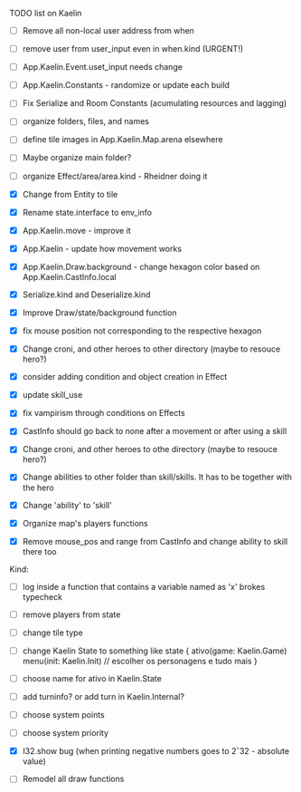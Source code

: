 TODO list on Kaelin

- [ ] Remove all non-local user address from when

- [ ] remove user from user_input even in when.kind (URGENT!)

- [ ] App.Kaelin.Event.uset_input needs change

- [ ] App.Kaelin.Constants - randomize or update each build

- [ ] Fix Serialize and Room Constants (acumulating resources and lagging)

- [ ] organize folders, files, and names

- [ ] define tile images in App.Kaelin.Map.arena elsewhere

- [ ] Maybe organize main folder?

- [ ] organize Effect/area/area.kind - Rheidner doing it

- [X] Change from Entity to tile

- [X] Rename state.interface to env_info

- [X] App.Kaelin.move - improve it 

- [X] App.Kaelin - update how movement works 

- [X] App.Kaelin.Draw.background - change hexagon color based on App.Kaelin.CastInfo.local

- [X] Serialize.kind and Deserialize.kind

- [X] Improve Draw/state/background function

- [X] fix mouse position not corresponding to the respective hexagon

- [X] Change croni, and other heroes to other directory (maybe to resouce hero?)

- [X] consider adding condition and object creation in Effect

- [X] update skill_use

- [X] fix vampirism through conditions on Effects

- [X] CastInfo should go back to none after a movement or after using a skill

- [X] Change croni, and other heroes to othe directory (maybe to resouce hero?)

- [X] Change abilities to other folder than skill/skills. It has to be together with the hero

- [X] Change 'ability' to 'skill'

- [X] Organize map's players functions

- [X] Remove mouse_pos and range from CastInfo and change ability to skill there too

Kind:

- [ ] log inside a function that contains a variable named as 'x' brokes typecheck

- [ ] remove players from state

- [ ] change tile type 

- [ ] change Kaelin State to something like 
  state {
    ativo(game: Kaelin.Game)
    menu(init: Kaelin.Init) // escolher os personagens e tudo mais
  }

- [ ] choose name for ativo in Kaelin.State

- [ ] add turninfo? or add turn in Kaelin.Internal?

- [ ] choose system points

- [ ] choose system priority

- [X] I32.show bug (when printing negative numbers goes to 2ˆ32 - absolute value) 

- [ ] Remodel all draw functions
